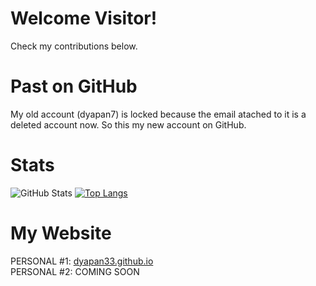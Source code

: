 <h1>Welcome Visitor!</h1>
<p>Check my contributions below.</p>

#
# Past on GitHub
<p>My old account (dyapan7) is locked because the email atached to it is a deleted account now. So this my new account on GitHub.</p>


#
# Stats
![GitHub Stats](https://github-readme-stats.vercel.app/api?username=dyapan33&show_icons=true&theme=radical)
[![Top Langs](https://github-readme-stats.vercel.app/api/top-langs/?username=dyapan33&layout=compact&theme=radical)](https://github.com/anuraghazra/github-readme-stats)


#
# My Website
PERSONAL #1: <a href="http://dyapan33.github.io">dyapan33.github.io</a>
<br>
PERSONAL #2: COMING SOON
